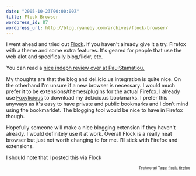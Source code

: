 ```yaml
---
date: "2005-10-23T00:00:00Z"
title: Flock Browser
wordpress_id: 87
wordpress_url: http://blog.ryaneby.com/archives/flock-browser/
---
```

<p>I went ahead and tried out <a href="http://www.flock.com/">Flock</a>. If you haven't already give it a try. Firefox with a theme and some extra features. It's geared for people that use the web alot and specifically blog,flickr, etc.</p><p>You can read a <a href="http://www.paulstamatiou.com/2005/10/21/flock-under-those-feathers/">nice indeph review over at PaulStamatiou.</a></p><p>My thoughts are that the blog and del.icio.us integration is quite nice. On the otherhand I'm unsure if a new browser is necessary. I would much prefer it to be extensions/themes/plugins for the actual Firefox. I already use <a href="http://dietrich.ganx4.com/foxylicious/">Foxylicious</a> to download my del.icio.us bookmarks. I prefer this anyways as it's easy to have private and public bookmarks and I don't mind using the bookmarklet. The blogging tool would be nice to have in Firefox though.</p><p>Hopefully someone will make a nice blogging extension if they haven't already. I would definitely use it at work. Overall Flock is a really neat browser but just not worth changing to for me. I'll stick with Firefox and extensions.</p>
<p>I should note that I posted this via Flock</p>

<!-- technorati tags begin --><p style="font-size:10px;text-align:right;">Technorati Tags: <a href="http://technorati.com/tag/flock" rel="tag">flock</a>, <a href="http://technorati.com/tag/firefox" rel="tag">firefox</a></p><!-- technorati tags end -->
